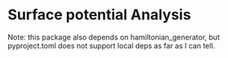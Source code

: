 # Surface potential Analysis

Note: this package also depends on hamiltonian_generator, but pyproject.toml does not support local deps as far as I can tell.
